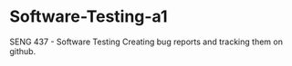 # Software-Testing-a1

SENG 437 - Software Testing
Creating bug reports and tracking them on github.
